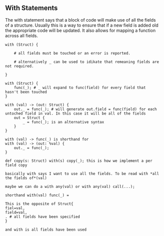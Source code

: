 ## With Statements

The with statement says that a block of code will make use of all the fields of a structure. Usually this is a way to ensure that if a new field is added old the appropriate code will be updated. It also allows for mapping a function across all fields.

```
with (Struct) {

	# all fields must be touched or an error is reported.

	# alternatively _ can be used to idikate that remeaning fields are not required.

}

with (Struct) {
	func(_); # _ will expand to func(field) for every field that hasn't been touched
}

with (val) -> (out: Struct) {
	out._ = func(_); # will generate out.field = func(field) for each untoched field in val. In this case it will be all of the fields
	out = Struct {
		_ = func(_); is an alternative syntax
	}
}

with (val) -> func(_) is shorthand for
with (val) -> (out: %val) {
	out._ = func(_);
}

def copy(s: Struct) with(s) copy(_); this is how we implement a per field copy

basically with says I want to use all the fields. To be read with *all the fields of*(val)

maybe we can do a with any(val) or with any(val) call(...);

shorthand with(val) func(_) = 

This is the opposite of Struct{
fiel=val,
field=val,
. # all fields have been specified
}

and with is all fields have been used
```